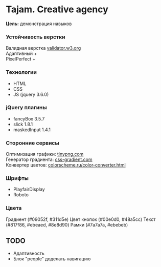 # Tajam. Creative agency

__Цель:__ демонстрация навыков  

### Устойчивость верстки
Валидная верстка [validator.w3.org](https://validator.w3.org/)  
Адаптивный +  
PixelPerfect +  

### Технологии
- HTML
- CSS
- JS (jquery 3.6.0)

### jQuery плагины
- fancyBox 3.5.7
- slick 1.8.1
- maskedInput 1.4.1

### Сторонние сервисы
Оптимизация графики: [tinypng.com](https://tinypng.com/)  
Генератор градиента: [css-gradient.com](https://www.css-gradient.com/)  
Конвертер цветов: [colorscheme.ru/color-converter.html](https://colorscheme.ru/color-converter.html)  

### Шрифты
- PlayfairDisplay
- Roboto  

### Цвета
Градиент (#09052f, #311d5e)
Цвет кнопок (#00e0d0, #48a5cc)
Текст (#817f86, #ebeaed, #8e8d90)
Рамки (#7a7a7a, #ebebeb)

## TODO
- Адаптивность  
- Блок "people" доделать навигацию  
